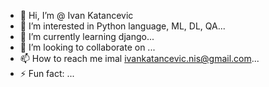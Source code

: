 - 👋 Hi, I’m @ Ivan Katancevic
- 👀 I’m interested in Python language, ML, DL, QA...
- 🌱 I’m currently learning django...
- 💞️ I’m looking to collaborate on ...
- 📫 How to reach me imal ivankatancevic.nis@gmail.com...
- ⚡ Fun fact: ...

<!---
Katancevic/Katancevic is a ✨ special ✨ repository because its
--->
